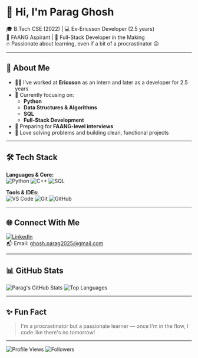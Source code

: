 # 👋 Hi, I'm Parag Ghosh

🎓 B.Tech CSE (2022) | 💻 Ex-Ericsson Developer (2.5 years)  
🎯 FAANG Aspirant | 🚀 Full-Stack Developer in the Making  
🔥 Passionate about learning, even if a bit of a procrastinator 😉

---

## 🧠 About Me

- 👨‍💻 I’ve worked at **Ericsson** as an intern and later as a developer for 2.5 years
- 🌱 Currently focusing on:
  - **Python**
  - **Data Structures & Algorithms**
  - **SQL**
  - **Full-Stack Development**
- 🎯 Preparing for **FAANG-level interviews**
- 💬 Love solving problems and building clean, functional projects

---

## 🛠️ Tech Stack

**Languages & Core:**  
![Python](https://img.shields.io/badge/Python-3776AB?style=flat&logo=python&logoColor=white)
![C++](https://img.shields.io/badge/C++-00599C?style=flat&logo=c%2B%2B&logoColor=white)
![SQL](https://img.shields.io/badge/SQL-003B57?style=flat&logo=postgresql&logoColor=white)

**Tools & IDEs:**  
![VS Code](https://img.shields.io/badge/VSCode-007ACC?style=flat&logo=visual-studio-code&logoColor=white)
![Git](https://img.shields.io/badge/Git-F05032?style=flat&logo=git&logoColor=white)
![GitHub](https://img.shields.io/badge/GitHub-181717?style=flat&logo=github&logoColor=white)

---

## 🌐 Connect With Me

[![LinkedIn](https://img.shields.io/badge/LinkedIn-blue?style=flat&logo=linkedin)](https://www.linkedin.com/in/parag-ghosh/)  
📬 Email: [ghosh.parag2025@gmail.com](mailto:ghosh.parag2025@gmail.com)

---

## 📊 GitHub Stats

![Parag's GitHub Stats](https://github-readme-stats.vercel.app/api?username=paragghosh99&show_icons=true&theme=tokyonight)
![Top Languages](https://github-readme-stats.vercel.app/api/top-langs/?username=paragghosh99&layout=compact)

---

## ✨ Fun Fact

> I'm a procrastinator but a passionate learner — once I'm in the flow, I code like there's no tomorrow!

---

![Profile Views](https://komarev.com/ghpvc/?username=paragghosh99&color=blue)
![Followers](https://img.shields.io/github/followers/paragghosh99?label=Follow&style=social)

